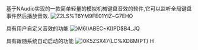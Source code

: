 基于NAudio实现的一款简单轻量的模拟机械键盘音效的软件,它可以监听全局键盘事件然后播放音效.
![Z2LS%T6YM9FE01YIZ~G7EHO](https://github.com/ILCNa/KeySound-by-ILCN/assets/53550905/306d6ded-7f40-41ab-b6c1-02f1d10b8b29)

具有用户自定义音效的功能
![}M`6I)`ABEC~KI)PD$B4_JQ](https://github.com/ILCNa/KeySound-by-ILCN/assets/53550905/70094368-0500-493f-a8d7-511b6d34e25a)

具有跟随系统自动启动的功能
![)0K5ZSX47(LC%XD8M(PT} H](https://github.com/ILCNa/KeySound-by-ILCN/assets/53550905/ba1912b9-ae67-42f3-86f2-95bd77b00195)
